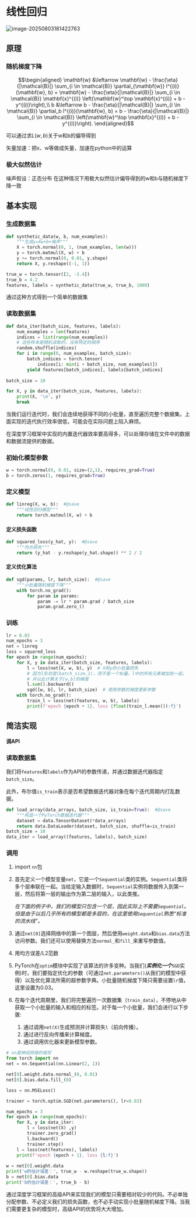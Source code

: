 # 线性回归

![image-20250803181422763](C:\Users\chy20\AppData\Roaming\Typora\typora-user-images\image-20250803181422763.png)

## 原理

### 随机梯度下降

$$\begin{aligned} \mathbf{w} &\leftarrow \mathbf{w} -  \frac{\eta}{|\mathcal{B}|} \sum_{i \in \mathcal{B}} \partial_{\mathbf{w}} l^{(i)}(\mathbf{w}, b) = \mathbf{w} - \frac{\eta}{|\mathcal{B}|} \sum_{i \in \mathcal{B}} \mathbf{x}^{(i)} \left(\mathbf{w}^\top \mathbf{x}^{(i)} + b - y^{(i)}\right),\\ b &\leftarrow b -  \frac{\eta}{|\mathcal{B}|} \sum_{i \in \mathcal{B}} \partial_b l^{(i)}(\mathbf{w}, b)  = b - \frac{\eta}{|\mathcal{B}|} \sum_{i \in \mathcal{B}} \left(\mathbf{w}^\top \mathbf{x}^{(i)} + b - y^{(i)}\right). \end{aligned}$$

可以通过求$L(w,b)$关于w和b的偏导得到

矢量加速：把x、w等做成矢量，加速在python中的运算

### 极大似然估计

噪声假设：正态分布
在这种情况下用极大似然估计偏导得到的w和b与随机梯度下降一致



## 基本实现

### 生成数据集

```python
def synthetic_data(w, b, num_examples):
    """生成y=Xw+b+噪声"""
    X = torch.normal(0, 1, (num_examples, len(w)))
    y = torch.matmul(X, w) + b
    y += torch.normal(0, 0.01, y.shape)
    return X, y.reshape((-1, 1))

true_w = torch.tensor([2, -3.4])
true_b = 4.2
features, labels = synthetic_data(true_w, true_b, 1000)
```

通过这种方式得到一个简单的数据集

### 读取数据集

```python
def data_iter(batch_size, features, labels):
    num_examples = len(features)
    indices = list(range(num_examples))
    # 这些样本是随机读取的，没有特定的顺序
    random.shuffle(indices)
    for i in range(0, num_examples, batch_size):
        batch_indices = torch.tensor(
            indices[i: min(i + batch_size, num_examples)])
        yield features[batch_indices], labels[batch_indices]
        
batch_size = 10

for X, y in data_iter(batch_size, features, labels):
    print(X, '\n', y)
    break
```

当我们运行迭代时，我们会连续地获得不同的小批量，直至遍历完整个数据集。上面实现的迭代执行效率很低，可能会在实际问题上陷入麻烦。

在深度学习框架中实现的内置迭代器效率要高得多，可以处理存储在文件中的数据和数据流提供的数据。

### 初始化模型参数

```python
w = torch.normal(0, 0.01, size=(2,1), requires_grad=True)
b = torch.zeros(1, requires_grad=True)
```

### 定义模型

```python
def linreg(X, w, b):  #@save
    """线性回归模型"""
    return torch.matmul(X, w) + b
```

#### 定义损失函数

```python
def squared_loss(y_hat, y):  #@save
    """均方损失"""
    return (y_hat - y.reshape(y_hat.shape)) ** 2 / 2
```

#### 定义优化算法

```python
def sgd(params, lr, batch_size):  #@save
    """小批量随机梯度下降"""
    with torch.no_grad():
        for param in params:
            param -= lr * param.grad / batch_size
            param.grad.zero_()
```

### 训练

```python
lr = 0.03
num_epochs = 3
net = linreg
loss = squared_loss
for epoch in range(num_epochs):
    for X, y in data_iter(batch_size, features, labels):
        l = loss(net(X, w, b), y)  # X和y的小批量损失
        # 因为l形状是(batch_size,1)，而不是一个标量。l中的所有元素被加到一起，
        # 并以此计算关于[w,b]的梯度
        l.sum().backward()
        sgd([w, b], lr, batch_size)  # 使用参数的梯度更新参数
    with torch.no_grad():
        train_l = loss(net(features, w, b), labels)
        print(f'epoch {epoch + 1}, loss {float(train_l.mean()):f}')
```

## 简洁实现

**调API**

### 读取数据集

我们将`features`和`labels`作为API的参数传递，并通过数据迭代器指定`batch_size`。

此外，布尔值`is_train`表示是否希望数据迭代器对象在每个迭代周期内打乱数据。

```python
def load_array(data_arrays, batch_size, is_train=True):  #@save
    """构造一个PyTorch数据迭代器"""
    dataset = data.TensorDataset(*data_arrays)
    return data.DataLoader(dataset, batch_size, shuffle=is_train)
batch_size = 10
data_iter = load_array((features, labels), batch_size)
```

### 调用

1. import `nn`包

2. 首先定义一个模型变量`net`，它是一个`Sequential`类的实例。`Sequential`类将多个层串联在一起。当给定输入数据时，`Sequential`实例将数据传入到第一层，然后将第一层的输出作为第二层的输入，以此类推。

   *在下面的例子中，我们的模型只包含一个层，因此实际上不需要`Sequential`。但是由于以后几乎所有的模型都是多层的，在这里使用`Sequential`熟悉“标准的流水线”。*

3. 通过`net[0]`选择网络中的第一个图层，然后使用`weight.data`和`bias.data`方法访问参数。我们还可以使用替换方法`normal_`和`fill_`来重写参数值。

4. 用均方误差/L2范数

5. PyTorch在`optim`模块中实现了该算法的许多变种。当我们(***实例化一个***`SGD`实例)时，我们要指定优化的参数（可通过`net.parameters()`从我们的模型中获得）以及优化算法所需的超参数字典。小批量随机梯度下降只需要设置`lr`值，这里设置为0.03。

6. 在每个迭代周期里，我们将完整遍历一次数据集（`train_data`），不停地从中获取一个小批量的输入和相应的标签。对于每一个小批量，我们会进行以下步骤:

   1. 通过调用`net(X)`生成预测并计算损失`l`（前向传播）。
   2. 通过进行反向传播来计算梯度。
   3. 通过调用优化器来更新模型参数。

```python
# nn是神经网络的缩写
from torch import nn
net = nn.Sequential(nn.Linear(2, 1))

net[0].weight.data.normal_(0, 0.01)
net[0].bias.data.fill_(0)

loss = nn.MSELoss()

trainer = torch.optim.SGD(net.parameters(), lr=0.03)

num_epochs = 3
for epoch in range(num_epochs):
    for X, y in data_iter:
        l = loss(net(X) ,y)
        trainer.zero_grad()
        l.backward()
        trainer.step()
    l = loss(net(features), labels)
    print(f'epoch {epoch + 1}, loss {l:f}')
    
w = net[0].weight.data
print('w的估计误差：', true_w - w.reshape(true_w.shape))
b = net[0].bias.data
print('b的估计误差：', true_b - b)
```

通过深度学习框架的高级API来实现我们的模型只需要相对较少的代码。不必单独分配参数、不必定义我们的损失函数，也不必手动实现小批量随机梯度下降。当我们需要更复杂的模型时，高级API的优势将大大增加。


